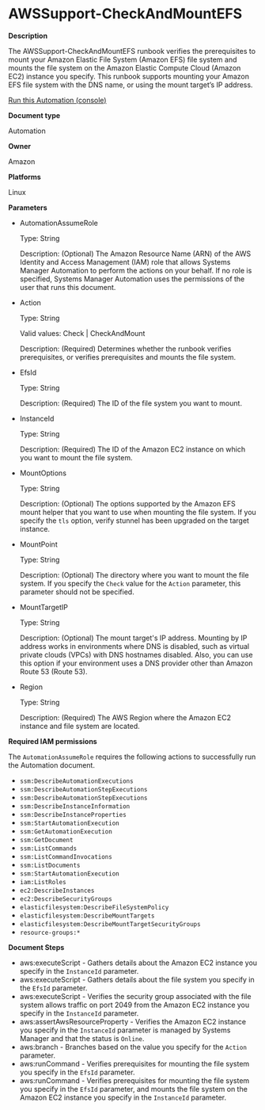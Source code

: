 # AWSSupport\-CheckAndMountEFS<a name="automation-awssupport-check-and-mount-efs"></a>

**Description**

The AWSSupport\-CheckAndMountEFS runbook verifies the prerequisites to mount your Amazon Elastic File System \(Amazon EFS\) file system and mounts the file system on the Amazon Elastic Compute Cloud \(Amazon EC2\) instance you specify\. This runbook supports mounting your Amazon EFS file system with the DNS name, or using the mount target’s IP address\.

[Run this Automation \(console\)](https://console.aws.amazon.com/systems-manager/automation/execute/AWSSupport-CheckAndMountEFS)

**Document type**

Automation

**Owner**

Amazon

**Platforms**

Linux

**Parameters**
+ AutomationAssumeRole

  Type: String

  Description: \(Optional\) The Amazon Resource Name \(ARN\) of the AWS Identity and Access Management \(IAM\) role that allows Systems Manager Automation to perform the actions on your behalf\. If no role is specified, Systems Manager Automation uses the permissions of the user that runs this document\.
+ Action

  Type: String

  Valid values: Check \| CheckAndMount

  Description: \(Required\) Determines whether the runbook verifies prerequisites, or verifies prerequisites and mounts the file system\.
+ EfsId

  Type: String

  Description: \(Required\) The ID of the file system you want to mount\.
+ InstanceId

  Type: String

  Description: \(Required\) The ID of the Amazon EC2 instance on which you want to mount the file system\.
+ MountOptions

  Type: String

  Description: \(Optional\) The options supported by the Amazon EFS mount helper that you want to use when mounting the file system\. If you specify the `tls` option, verify stunnel has been upgraded on the target instance\.
+ MountPoint

  Type: String

  Description: \(Optional\) The directory where you want to mount the file system\. If you specify the `Check` value for the `Action` parameter, this parameter should not be specified\.
+ MountTargetIP

  Type: String

  Description: \(Optional\) The mount target's IP address\. Mounting by IP address works in environments where DNS is disabled, such as virtual private clouds \(VPCs\) with DNS hostnames disabled\. Also, you can use this option if your environment uses a DNS provider other than Amazon Route 53 \(Route 53\)\.
+ Region

  Type: String

  Description: \(Required\) The AWS Region where the Amazon EC2 instance and file system are located\.

**Required IAM permissions**

The `AutomationAssumeRole` requires the following actions to successfully run the Automation document\.
+ `ssm:DescribeAutomationExecutions`
+ `ssm:DescribeAutomationStepExecutions`
+ `ssm:DescribeAutomationStepExecutions`
+ `ssm:DescribeInstanceInformation`
+ `ssm:DescribeInstanceProperties`
+ `ssm:StartAutomationExecution`
+ `ssm:GetAutomationExecution`
+ `ssm:GetDocument`
+ `ssm:ListCommands`
+ `ssm:ListCommandInvocations`
+ `ssm:ListDocuments`
+ `ssm:StartAutomationExecution`
+ `iam:ListRoles`
+ `ec2:DescribeInstances`
+ `ec2:DescribeSecurityGroups`
+ `elasticfilesystem:DescribeFileSystemPolicy`
+ `elasticfilesystem:DescribeMountTargets`
+ `elasticfilesystem:DescribeMountTargetSecurityGroups`
+ `resource-groups:*`

**Document Steps**
+ aws:executeScript \- Gathers details about the Amazon EC2 instance you specify in the `InstanceId` parameter\.
+ aws:executeScript \- Gathers details about the file system you specify in the `EfsId` parameter\.
+ aws:executeScript \- Verifies the security group associated with the file system allows traffic on port 2049 from the Amazon EC2 instance you specify in the `InstanceId` parameter\.
+ aws:assertAwsResourceProperty \- Verifies the Amazon EC2 instance you specify in the `InstanceId` parameter is managed by Systems Manager and that the status is `Online`\.
+ aws:branch \- Branches based on the value you specify for the `Action` parameter\.
+ aws:runCommand \- Verifies prerequisites for mounting the file system you specify in the `EfsId` parameter\.
+ aws:runCommand \- Verifies prerequisites for mounting the file system you specify in the `EfsId` parameter, and mounts the file system on the Amazon EC2 instance you specify in the `InstanceId` parameter\.